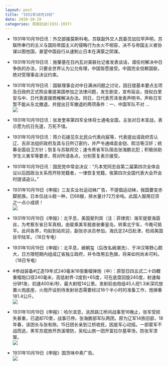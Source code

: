 ```yaml
---
layout: post
title: "1931年10月19日"
date: 2020-10-19
categories: 局部抗战(1931-1937)
---
```


<meta name="referrer" content="no-referrer" />

- 1931年10月19日讯：外交部接莫斯科电，苏联副外交人民委员加拉罕声明，苏联所奉行的主义与国际帝国主义的侵略行为水火不相容，决不与帝国主义者协谋以图他国，甚望中国自行从速制止日本在满蒙之阴谋。 

- 1931年10月19日讯：施肇基在日内瓦对美联社记者发表谈话，谓任何解决中日争执的办法，只要全世界认为公允有理，中国皆愿接受。中国完全信赖国联，绝对受理事会决议约束。 

- 1931年10月19日讯：国联理事会对中日满洲问题之讨论，因日提基本要点五项及日政府正式照会重提美国参加之法律问题，发生剧变，宣布延会，授权白里安与中、日代表直接商榷解决办法。同日，日代表芳泽发表声明书，声称日军暂不能从东北撤退，并提出日军撤退的两项条件：一、中国军队不对 ... <br/><img src="https://wx1.sinaimg.cn/large/aca367d8ly1gjusqhm1r4j20c809zt8r.jpg" />

- 1931年10月19日讯：张发奎率第四军全体将士通电全国，主张对日本宣战，表示愿为抗日先遣，万死不惜。 

- 1931年10月19日讯：蒋介石接见东北民众代表向宸等，代表提出请政府否认辽、吉非法组织政府及其与日所订密约，并严令通缉袁金铠、熙洽等汉奸；统筹全国自卫方针；恢复与苏联邦交；速令黑省军队阻击张海鹏北犯；积极扶助学生义勇军等要求，蒋对所请各点，分别答复表示接受。 

- 1931年10月19日讯：国民党中常会决议：“凡本党同志自第二届第四次全体会议以后因政治关系而开除党籍者，一律恢复党籍，俟第四次全国代表大会开会时提请追认。” 

- 1931年10月19日《申报》三友实业社运动袜广告，不提倡运动袜，我国要变赤脚民族。日本仅战斗舰一种，已68艘，排水量计72万余吨。此国人服用日货之一点小成绩！ <br/><img src="https://wx1.sinaimg.cn/large/aca367d8ly1gjuk2969lnj20d00dzq47.jpg" />

- 1931年10月19日《申报》：北平息，美国斐列宾（注：菲律宾）海军提督海茵丝，为考察东省日军真相，由斐乘美军舰直驶秦皇岛，转乘北宁车，今晚可抵平。此间各界，均拟到站欢迎，副张亦派员参加。海氏定24日赴津，检阅美国驻华陆军。（18日专电） 

- 1931年10月19日《申报》：北平息，阚朝玺（后改名阚潮洗）、于冲汉等野心颇大，日方限短期内组成辽省独立政府，并令改用五色旗，将来如何尚未可料。（18日专电） 

- #参战装备#辽造19年式240毫米16倍重榴弹炮（中）：原型日四五式二十四糎重榴炮口径240毫米，高低射界-2度到+65度，可在底盘回旋240度，射速每分钟1发，初速400米/秒，最大射程14公里。发射前由炮组45人挖1.3米深坑放置火炮底座，火炮开设到待发射状态需要经过16个半小时的准备工作，炮弹重181.4公斤。 <br/><img src="https://wx3.sinaimg.cn/large/aca367d8ly1gjuev5e8c7j20hr189qc1.jpg" />

- 1931年10月19日《申报》：哈尔滨息，洮昂路江桥间战事至16晚止，张军受损失甚重，已退却70里，战事已停。张海鹏部军队两团，原为辽军14旅旧部，18年春，该团长与张有隙。15日团长亲到江桥收抚，因是军心动摇。一部蒙军不战而逃，黑军苏焜旅开昂溪增防，吴松山旅一团开富拉尔基草场，防张军溃窜。 <br/><img src="https://wx4.sinaimg.cn/large/aca367d8ly1gjud4prmg3j20c8090aa4.jpg" />

- 1931年10月19日《申报》国货味中素广告。 <br/><img src="https://wx1.sinaimg.cn/large/aca367d8ly1gjube7jf3yj20az0h3myr.jpg" />

